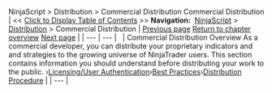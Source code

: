 ﻿
NinjaScript \> Distribution \> Commercial Distribution
Commercial Distribution
| \<\< [Click to Display Table of Contents](commercial_distribution.md) \>\> **Navigation:**     [NinjaScript](ninjascript-1.md) \> [Distribution](distribution-1.md) \> Commercial Distribution | [Previous page](protection_dll_security-1.md) [Return to chapter overview](distribution-1.md) [Next page](licensing_user_authentication-1.md) |
| --- | --- |
 
| Commercial Distribution Overview As a commercial developer, you can distribute your proprietary indicators and and strategies to the growing universe of NinjaTrader users. This section contains information you should understand before distributing your work to the public. ›[Licensing/User Authentication](licensing_user_authentication-1.md)›[Best Practices](best_practices-1.md)›[Distribution Procedure](distribution_procedure-1.md) |
| --- |

